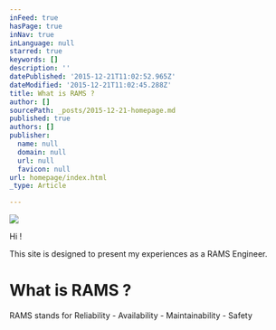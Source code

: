 ```yaml
---
inFeed: true
hasPage: true
inNav: true
inLanguage: null
starred: true
keywords: []
description: ''
datePublished: '2015-12-21T11:02:52.965Z'
dateModified: '2015-12-21T11:02:45.288Z'
title: What is RAMS ?
author: []
sourcePath: _posts/2015-12-21-homepage.md
published: true
authors: []
publisher:
  name: null
  domain: null
  url: null
  favicon: null
url: homepage/index.html
_type: Article

---
```

![](https://the-grid-user-content.s3-us-west-2.amazonaws.com/8bce7d3a-a7b7-42c5-be69-e7a36c081d90.jpg)

Hi !

This site is designed to present my experiences as a RAMS Engineer. 

# What is RAMS ?

RAMS stands for Reliability - Availability - Maintainability - Safety